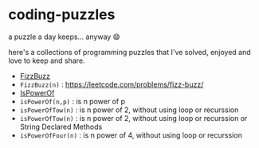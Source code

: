 # coding-puzzles
a puzzle a day keeps... anyway :smile:

here's a collections of programming puzzles that I've solved, enjoyed and love to keep and share.

* [FizzBuzz](https://github.com/yaitloutou/coding-puzzles/blob/master/Puzzels/src/main/java/io/yaitloutou/puzzels/fizzbuzz/FizzBuzz.java)
 * `FizzBuzz(n)` : https://leetcode.com/problems/fizz-buzz/
* [IsPowerOf](https://github.com/yaitloutou/coding-puzzles/blob/master/Puzzels/src/main/java/io/yaitloutou/puzzels/power/Power.java)
 * `isPowerOf(n,p)` : is n power of p
 * `isPowerOfTow(n)` : is n power of 2, without using loop or recurssion
 * `isPowerOfTow(n)` : is n power of 2, without using loop or recurssion or String Declared Methods
 * `isPowerOfFour(n)` : is n power of 4, without using loop or recurssion
